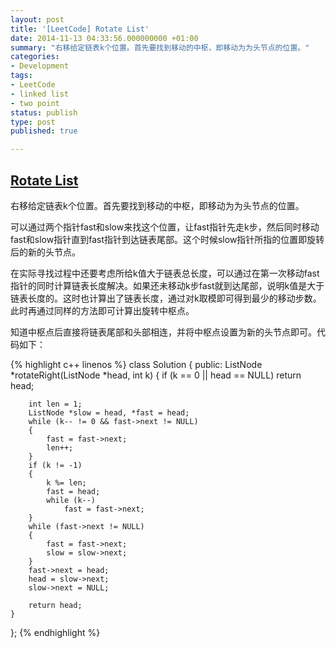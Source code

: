 ```yaml
---
layout: post
title: '[LeetCode] Rotate List'
date: 2014-11-13 04:33:56.000000000 +01:00
summary: "右移给定链表k个位置。首先要找到移动的中枢，即移动为为头节点的位置。"
categories:
- Development
tags:
- LeetCode
- linked list
- two point
status: publish
type: post
published: true

---
```


## [Rotate List](https://oj.leetcode.com/problems/rotate-list/)

右移给定链表k个位置。首先要找到移动的中枢，即移动为为头节点的位置。

可以通过两个指针fast和slow来找这个位置，让fast指针先走k步，然后同时移动fast和slow指针直到fast指针到达链表尾部。这个时候slow指针所指的位置即旋转后的新的头节点。

在实际寻找过程中还要考虑所给k值大于链表总长度，可以通过在第一次移动fast指针的同时计算链表长度解决。如果还未移动k步fast就到达尾部，说明k值是大于链表长度的。这时也计算出了链表长度，通过对k取模即可得到最少的移动步数。此时再通过同样的方法即可计算出旋转中枢点。

知道中枢点后直接将链表尾部和头部相连，并将中枢点设置为新的头节点即可。代码如下：

{% highlight c++ linenos %}
class Solution {
public:
    ListNode *rotateRight(ListNode *head, int k) {
        if (k == 0 || head == NULL) return head;

        int len = 1;
        ListNode *slow = head, *fast = head;
        while (k-- != 0 && fast->next != NULL)
        {
            fast = fast->next;
            len++;
        }
        if (k != -1)
        {
            k %= len;
            fast = head;
            while (k--)
                fast = fast->next;
        }
        while (fast->next != NULL)
        {
            fast = fast->next;
            slow = slow->next;
        }
        fast->next = head;
        head = slow->next;
        slow->next = NULL;

        return head;
    }
};
{% endhighlight %}